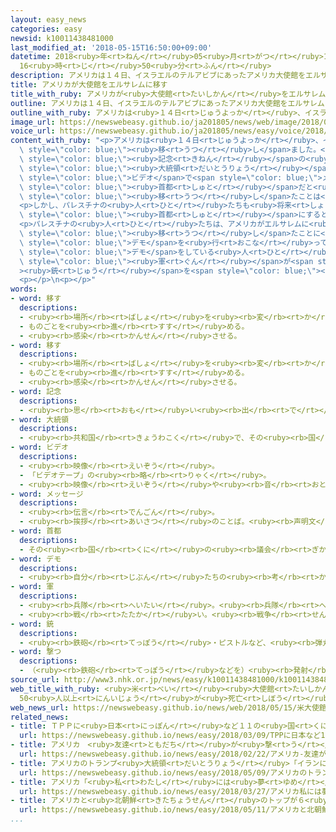 ```yaml
---
layout: easy_news
categories: easy
newsid: k10011438481000
last_modified_at: '2018-05-15T16:50:00+09:00'
datetime: 2018<ruby>年<rt>ねん</rt></ruby>05<ruby>月<rt>がつ</rt></ruby>15<ruby>日<rt>にち</rt></ruby>
  16<ruby>時<rt>じ</rt></ruby>50<ruby>分<rt>ふん</rt></ruby>
description: アメリカは１４日、イスラエルのテルアビブにあったアメリカ大使館をエルサレムに移しました。
title: アメリカが大使館をエルサレムに移す
title_with_ruby: アメリカが<ruby>大使館<rt>たいしかん</rt></ruby>をエルサレムに<ruby>移<rt>うつ</rt></ruby>す
outline: アメリカは１４日、イスラエルのテルアビブにあったアメリカ大使館をエルサレムに移しました。
outline_with_ruby: アメリカは<ruby>１４日<rt>じゅうよっか</rt></ruby>、イスラエルのテルアビブにあったアメリカ<ruby>大使館<rt>たいしかん</rt></ruby>をエルサレムに<ruby>移<rt>うつ</rt></ruby>しました。
image_url: https://newswebeasy.github.io/ja201805/news/web/image/2018/05/15/K10011438481_1805150509_1805150513_01_03.jpg
voice_url: https://newswebeasy.github.io/ja201805/news/easy/voice/2018/05/15/k10011438481000.mp4
content_with_ruby: "<p>アメリカは<ruby>１４日<rt>じゅうよっか</rt></ruby>、イスラエルのテルアビブにあったアメリカ<ruby>大使館<rt>たいしかん</rt></ruby>をエルサレムに<span\
  \ style=\"color: blue;\"><ruby>移<rt>うつ</rt></ruby>し</span>ました。</p>\n<p>５<ruby>月<rt>がつ</rt></ruby><ruby>１４日<rt>じゅうよっか</rt></ruby>は、イスラエルの<ruby>国<rt>くに</rt></ruby>ができてから７０<ruby>年<rt>ねん</rt></ruby>の<span\
  \ style=\"color: blue;\"><ruby>記念<rt>きねん</rt></ruby></span>の<ruby>日<rt>ひ</rt></ruby>です。トランプ<span\
  \ style=\"color: blue;\"><ruby>大統領<rt>だいとうりょう</rt></ruby></span>は<ruby>新<rt>あたら</rt></ruby>しい<ruby>大使館<rt>たいしかん</rt></ruby>を<ruby>開<rt>ひら</rt></ruby>く<ruby>式<rt>しき</rt></ruby>に<span\
  \ style=\"color: blue;\">ビデオ</span>で<span style=\"color: blue;\">メッセージ</span>を<ruby>送<rt>おく</rt></ruby>りました。そして、「イスラエルは<ruby>国<rt>くに</rt></ruby>ができたときからずっと、エルサレムが<span\
  \ style=\"color: blue;\"><ruby>首都<rt>しゅと</rt></ruby></span>だと<ruby>言<rt>い</rt></ruby>っています」と<ruby>話<rt>はな</rt></ruby>して、<ruby>大使館<rt>たいしかん</rt></ruby>を<span\
  \ style=\"color: blue;\"><ruby>移<rt>うつ</rt></ruby>し</span>たことは<ruby>正<rt>ただ</rt></ruby>しいことだと<ruby>言<rt>い</rt></ruby>いました。</p>\n\
  <p>しかし、パレスチナの<ruby>人<rt>ひと</rt></ruby>たちも<ruby>将来<rt>しょうらい</rt></ruby><ruby>国<rt>くに</rt></ruby>をつくるときにエルサレムを<span\
  \ style=\"color: blue;\"><ruby>首都<rt>しゅと</rt></ruby></span>にすると<ruby>言<rt>い</rt></ruby>っています。このため<ruby>多<rt>おお</rt></ruby>くの<ruby>国<rt>くに</rt></ruby>の<ruby>大使館<rt>たいしかん</rt></ruby>はテルアビブにあります。</p>\n\
  <p>パレスチナの<ruby>人<rt>ひと</rt></ruby>たちは、アメリカがエルサレムに<ruby>大使館<rt>たいしかん</rt></ruby>を<span\
  \ style=\"color: blue;\"><ruby>移<rt>うつ</rt></ruby>し</span>たことに<ruby>反対<rt>はんたい</rt></ruby>して<span\
  \ style=\"color: blue;\">デモ</span>を<ruby>行<rt>おこな</rt></ruby>っています。イスラエルの<ruby>隣<rt>となり</rt></ruby>にあるガザ<ruby>地区<rt>ちく</rt></ruby>では、<span\
  \ style=\"color: blue;\">デモ</span>をしている<ruby>人<rt>ひと</rt></ruby>たちに<ruby>向<rt>む</rt></ruby>かってイスラエルの<span\
  \ style=\"color: blue;\"><ruby>軍<rt>ぐん</rt></ruby></span>が<span style=\"color: blue;\"\
  ><ruby>銃<rt>じゅう</rt></ruby></span>を<span style=\"color: blue;\"><ruby>撃<rt>う</rt></ruby>っ</span>たため５５<ruby>人<rt>にん</rt></ruby>が<ruby>亡<rt>な</rt></ruby>くなって、１３５９<ruby>人<rt>にん</rt></ruby>がけがをしました。</p>\n\
  <p></p>\n<p></p>"
words:
- word: 移す
  descriptions:
  - <ruby><rb>場所</rb><rt>ばしょ</rt></ruby>を<ruby><rb>変</rb><rt>か</rt></ruby>える。
  - ものごとを<ruby><rb>進</rb><rt>すす</rt></ruby>める。
  - <ruby><rb>感染</rb><rt>かんせん</rt></ruby>させる。
- word: 移す
  descriptions:
  - <ruby><rb>場所</rb><rt>ばしょ</rt></ruby>を<ruby><rb>変</rb><rt>か</rt></ruby>える。
  - ものごとを<ruby><rb>進</rb><rt>すす</rt></ruby>める。
  - <ruby><rb>感染</rb><rt>かんせん</rt></ruby>させる。
- word: 記念
  descriptions:
  - <ruby><rb>思</rb><rt>おも</rt></ruby>い<ruby><rb>出</rb><rt>で</rt></ruby>に<ruby><rb>残</rb><rt>のこ</rt></ruby>しておくこと。また、その<ruby><rb>物</rb><rt>もの</rt></ruby>。
- word: 大統領
  descriptions:
  - <ruby><rb>共和国</rb><rt>きょうわこく</rt></ruby>で、その<ruby><rb>国</rb><rt>くに</rt></ruby>を<ruby><rb>代表</rb><rt>だいひょう</rt></ruby>する<ruby><rb>人</rb><rt>ひと</rt></ruby>。
- word: ビデオ
  descriptions:
  - <ruby><rb>映像</rb><rt>えいぞう</rt></ruby>。
  - 「ビデオテープ」の<ruby><rb>略</rb><rt>りゃく</rt></ruby>。
  - <ruby><rb>映像</rb><rt>えいぞう</rt></ruby>や<ruby><rb>音</rb><rt>おと</rt></ruby>を、<ruby><rb>磁気</rb><rt>じき</rt></ruby>テープに<ruby><rb>記録</rb><rt>きろく</rt></ruby>したり<ruby><rb>再生</rb><rt>さいせい</rt></ruby>したりする<ruby><rb>装置</rb><rt>そうち</rt></ruby>。
- word: メッセージ
  descriptions:
  - <ruby><rb>伝言</rb><rt>でんごん</rt></ruby>。
  - <ruby><rb>挨拶</rb><rt>あいさつ</rt></ruby>のことば。<ruby><rb>声明文</rb><rt>せいめいぶん</rt></ruby>。
- word: 首都
  descriptions:
  - その<ruby><rb>国</rb><rt>くに</rt></ruby>の<ruby><rb>議会</rb><rt>ぎかい</rt></ruby>や<ruby><rb>中心</rb><rt>ちゅうしん</rt></ruby>になる<ruby><rb>役所</rb><rt>やくしょ</rt></ruby>のある<ruby><rb>都市</rb><rt>とし</rt></ruby>。<ruby><rb>日本</rb><rt>にっぽん</rt></ruby>の<ruby><rb>東京</rb><rt>とうきょう</rt></ruby>、アメリカのワシントンなど。<ruby><rb>首府</rb><rt>しゅふ</rt></ruby>。
- word: デモ
  descriptions:
  - <ruby><rb>自分</rb><rt>じぶん</rt></ruby>たちの<ruby><rb>考</rb><rt>かんが</rt></ruby>えを<ruby><rb>相手</rb><rt>あいて</rt></ruby>に<ruby><rb>認</rb><rt>みと</rt></ruby>めさせようとして、<ruby><rb>大勢</rb><rt>おおぜい</rt></ruby>が<ruby><rb>集</rb><rt>あつ</rt></ruby>まって<ruby><rb>自分</rb><rt>じぶん</rt></ruby>たちの<ruby><rb>勢</rb><rt>いきお</rt></ruby>いを<ruby><rb>示</rb><rt>しめ</rt></ruby>すこと。また、そのための<ruby><rb>行進</rb><rt>こうしん</rt></ruby>。
- word: 軍
  descriptions:
  - <ruby><rb>兵隊</rb><rt>へいたい</rt></ruby>。<ruby><rb>兵隊</rb><rt>へいたい</rt></ruby>の<ruby><rb>集</rb><rt>あつ</rt></ruby>まり。
  - <ruby><rb>戦</rb><rt>たたか</rt></ruby>い。<ruby><rb>戦争</rb><rt>せんそう</rt></ruby>。
- word: 銃
  descriptions:
  - <ruby><rb>鉄砲</rb><rt>てっぽう</rt></ruby>・ピストルなど、<ruby><rb>弾丸</rb><rt>だんがん</rt></ruby>をうつ<ruby><rb>武器</rb><rt>ぶき</rt></ruby>。
- word: 撃つ
  descriptions:
  - （<ruby><rb>鉄砲</rb><rt>てっぽう</rt></ruby>などを）<ruby><rb>発射</rb><rt>はっしゃ</rt></ruby>する。
source_url: http://www3.nhk.or.jp/news/easy/k10011438481000/k10011438481000.html
web_title_with_ruby: <ruby>米<rt>べい</rt></ruby><ruby>大使館<rt>たいしかん</rt></ruby><ruby>エルサレム<rt>えるされむ</rt></ruby><ruby>移転<rt>いてん</rt></ruby>で<ruby>衝突<rt>しょうとつ</rt></ruby>
  50<ruby>人以上<rt>にんいじょう</rt></ruby>が<ruby>死亡<rt>しぼう</rt></ruby>
web_news_url: https://newswebeasy.github.io/news/web/2018/05/15/米大使館エルサレム移転で衝突-50人以上が死亡
related_news:
- title: ＴＰＰに<ruby>日本<rt>にっぽん</rt></ruby>など１１の<ruby>国<rt>くに</rt></ruby>がサインをする
  url: https://newswebeasy.github.io/news/easy/2018/03/09/TPPに日本など11の国がサインをする
- title: アメリカ　<ruby>友達<rt>ともだち</rt></ruby>が<ruby>撃<rt>う</rt></ruby>たれた<ruby>高校生<rt>こうこうせい</rt></ruby>たち「<ruby>子<rt>こ</rt></ruby>どもを<ruby>守<rt>まも</rt></ruby>れ」
  url: https://newswebeasy.github.io/news/easy/2018/02/22/アメリカ-友達が撃たれた高校生たち子どもを守れ
- title: アメリカのトランプ<ruby>大統領<rt>だいとうりょう</rt></ruby>「イランにまた<ruby>経済制裁<rt>けいざいせいさい</rt></ruby>を<ruby>行<rt>おこな</rt></ruby>う」
  url: https://newswebeasy.github.io/news/easy/2018/05/09/アメリカのトランプ大統領イランにまた経済制裁を行う
- title: アメリカ「<ruby>私<rt>わたし</rt></ruby>には<ruby>夢<rt>ゆめ</rt></ruby>がある」<ruby>祖父<rt>そふ</rt></ruby>と<ruby>同<rt>おな</rt></ruby>じ<ruby>言葉<rt>ことば</rt></ruby>で<ruby>銃<rt>じゅう</rt></ruby>に<ruby>反対<rt>はんたい</rt></ruby>する
  url: https://newswebeasy.github.io/news/easy/2018/03/27/アメリカ私には夢がある祖父と同じ言葉で銃に反対する
- title: アメリカと<ruby>北朝鮮<rt>きたちょうせん</rt></ruby>のトップが６<ruby>月<rt>がつ</rt></ruby>１２<ruby>日<rt>にち</rt></ruby>にシンガポールで<ruby>会<rt>あ</rt></ruby>う
  url: https://newswebeasy.github.io/news/easy/2018/05/11/アメリカと北朝鮮のトップが6月12日にシンガポールで会う
...
```

